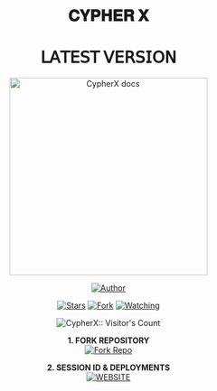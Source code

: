 <h1 align="center"> 𝐂𝐘𝐏𝐇𝐄𝐑 𝐗 </h1>
<h1 align="center"> 𝖫𝖠𝖳𝖤𝖲𝖳 𝖵𝖤𝖱𝖲𝖨𝖮𝖭 </h1>

<p align="center">
  <a href="https://github.com/cyberlord-dev/CypherX">
    <img alt="CypherX docs" height="350" src="https://i.ibb.co/Q4QCHYd/copilot-image-1739572393172.jpg">
  </a>
</p>
    
   
  
</a>
</p>
<p align="center">
<a href="https://github.com/cyberlord-dev"><img title="Author" src="https://img.shields.io/badge/CypherX-darkgreen?style=for-the-badge&logo=whatsapp"></a>
<p/>
<p align="center">
<a href="https://github.com/cyberlord-dev/CypherX/stargazers/"><img title="Stars" src="https://img.shields.io/github/stars/cyberlord-dev/CypherX?&style=social"></a>
<a href="https://github.com/cyberlord-dev/CypherX/network/members"><img title="Fork" src="https://img.shields.io/github/forks/cyberlord-dev/CypherX?style=social"></a>
<a href="https://github.com/cyberlord-dev/CypherX/watchers"><img title="Watching" src="https://img.shields.io/github/watchers/cyberlord-dev/CypherX?label=Watching&style=social"></a>
</p>
<p align="center"><img src="https://profile-counter.glitch.me/{cyberlord-dev}/count.svg" alt="CypherX:: Visitor's Count" /></p>


<p align="center">
    <strong>1. FORK REPOSITORY</strong>
  <br>
    <a href="https://github.com/cyberlord-dev/CypherX/fork" target="_blank">
        <img alt="Fork Repo" src="https://img.shields.io/badge/Fork%20Repo-100000?style=for-the-badge&logo=scan&logoColor=white&labelColor=darkblue&color=darkblue"/>
    </a>
</p>

<!-- Part 2: SESSION ID & DEPLOYMENTS -->
<p align="center">
    <strong>2. SESSION ID & DEPLOYMENTS</strong>
    <br>
    <a href="https://cypherxbot.vercel.app/" target="_blank">
        <img alt="WEBSITE" src="https://img.shields.io/badge/Let%27s_Go-100000?style=for-the-badge&logo=scan&logoColor=white&labelColor=darkred&color=darkred"/>
    </a>
</p>
